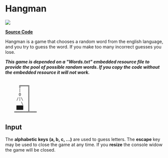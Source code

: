 # Hangman

![](https://github.com/ZacharyPatten/dotnet-console-games/workflows/Hangman%20Build/badge.svg)

**[Source Code](Program.cs)**

Hangman is a game that chooses a random word from the english language, and you try to guess the word. If you make too many incorrect guesses you lose.

**_This game is depended on a "Words.txt" embedded resource file to provide the pool of possible random words. If you copy the code without the embedded resource it will not work._**

```

      ╔═══╗
      |   ║
      O   ║
     /|\  ║
       \  ║
     ███  ║
    ══════╩═══

```

## Input

The **alphabetic keys (a, b, c, ...)** are used to guess letters. The **escape** key may be used to close the game at any time. If you **resize** the console widow the game will be closed.